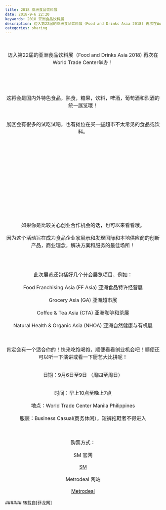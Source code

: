 ```yaml
---
title: 2018 亚洲食品饮料展
date: 2018-9-6 22:20
keywords: 2018 亚洲食品饮料展
description: 迈入第22届的亚洲食品饮料展（Food and Drinks Asia 2018) 再次在World Trade Center举办！这将会是国内外特色食品，熟食，糖果，饮料，啤酒，葡萄酒和烈酒的统一展览哦！展区会有很多的试吃试喝，也有摊位在买一些超市不太常见的食品或饮料。如果你是比较关心创业合作机会的话，也可以来看看哦。因为这个活动旨在成为食品企业家展示和发现国际和本地供应商的创新产品，商业理念，解决方案和服务的最佳场所！此次展览还包括好几个分会展览项目，例如：Food Franchising Asia (FF Asia) 亚洲食品特许经营展Grocery Asia (GA) 亚洲超市展Coffee & Tea Asia (CTA) 亚洲咖啡和茶展Natural Health & Organic Asia (NHOA) 亚洲自然健康与有机展肯定会有一个适合你的！快来吃饱喝饱，顺便看看创业机会吧！顺便还可以听一下演讲或看一下厨艺大比拼呢！日期：9月6日至9日 （周四至周日）时间：早上10点至晚上7点地点：World Trade Center Manila Philippines服装：Business Casual(商务休闲），短裤拖鞋者不得进入购票方式：SM 官网SMMetrodeal 网站Metrodeal
categories: sharing
---
```

<td class="t_f" id="postmessage_1743049">

<div align="center"><font size="3"><br/>
</font></div><br/>
<div align="center"><font size="3">迈入第22届的亚洲食品饮料展（Food and Drinks Asia 2018) 再次在</font><font size="3">World Trade Center举办！</font></div><br/>
<div align="center"><font size="3"><br/>
</font></div><br/>
<div align="center"><img alt="" border="0" class="zoom" data-cf-modified-dfb446f21ee93dbc60406dfa-="" file="https://s1.gifyu.com/images/LNA-22nd-Food-and-Drinks-Asia-2018-410-j.jpg" id="aimg_mF60m" lazyloadthumb="1" onclick="" onmouseover="" src="https://s1.gifyu.com/images/LNA-22nd-Food-and-Drinks-Asia-2018-410-j.jpg"/></div><br/>
<div align="center"><font size="3"><br/>
这将会是国内外特色食品，熟食，糖果，饮料，啤酒，葡萄酒和烈酒的统一展览哦！</font><br/>
<font size="3"><br/>
</font><br/>
<font size="3">展区会有很多的试吃</font><font size="3">试喝</font><font size="3">，也有摊位在买一些超市不太常见的食品或饮料。</font><br/>
<font size="3"><br/>
</font><br/>
</div><br/>
<div align="center"><img alt="" border="0" class="zoom" data-cf-modified-dfb446f21ee93dbc60406dfa-="" file="https://s1.gifyu.com/images/LNA-22nd-Food-and-Drinks-Asia-2018-410-a.jpg" id="aimg_esD0z" lazyloadthumb="1" onclick="" onmouseover="" src="https://s1.gifyu.com/images/LNA-22nd-Food-and-Drinks-Asia-2018-410-a.jpg"/></div><br/>
<br/>
<div align="center"><img alt="" border="0" class="zoom" data-cf-modified-dfb446f21ee93dbc60406dfa-="" file="https://s1.gifyu.com/images/LNA-22nd-Food-and-Drinks-Asia-2018-410-b.jpg" id="aimg_uEsY2" lazyloadthumb="1" onclick="" onmouseover="" src="https://s1.gifyu.com/images/LNA-22nd-Food-and-Drinks-Asia-2018-410-b.jpg"/></div><br/>
<br/>
<div align="center"><img alt="" border="0" class="zoom" data-cf-modified-dfb446f21ee93dbc60406dfa-="" file="https://s1.gifyu.com/images/LNA-22nd-Food-and-Drinks-Asia-2018-410-c.jpg" id="aimg_iwAjQ" lazyloadthumb="1" onclick="" onmouseover="" src="https://s1.gifyu.com/images/LNA-22nd-Food-and-Drinks-Asia-2018-410-c.jpg"/></div><br/>
<br/>
<div align="center"><img alt="" border="0" class="zoom" data-cf-modified-dfb446f21ee93dbc60406dfa-="" file="https://s1.gifyu.com/images/LNA-22nd-Food-and-Drinks-Asia-2018-410-d.jpg" id="aimg_KYnX4" lazyloadthumb="1" onclick="" onmouseover="" src="https://s1.gifyu.com/images/LNA-22nd-Food-and-Drinks-Asia-2018-410-d.jpg"/></div><br/>
<br/>
<div align="center"><img alt="" border="0" class="zoom" data-cf-modified-dfb446f21ee93dbc60406dfa-="" file="https://s1.gifyu.com/images/LNA-22nd-Food-and-Drinks-Asia-2018-410-e.jpg" id="aimg_c275L" lazyloadthumb="1" onclick="" onmouseover="" src="https://s1.gifyu.com/images/LNA-22nd-Food-and-Drinks-Asia-2018-410-e.jpg"/></div><br/>
<br/>
<div align="center"><img alt="" border="0" class="zoom" data-cf-modified-dfb446f21ee93dbc60406dfa-="" file="https://s1.gifyu.com/images/LNA-22nd-Food-and-Drinks-Asia-2018-410-i.jpg" id="aimg_d6dii" lazyloadthumb="1" onclick="" onmouseover="" src="https://s1.gifyu.com/images/LNA-22nd-Food-and-Drinks-Asia-2018-410-i.jpg"/></div><br/>
<div align="center"><font size="3"><br/>
</font></div><br/>
<div align="center"><font size="3">如果你是比较关心创业合作机会的话，也可以来看看哦。</font></div><br/>
<div align="center"><font size="3">因为这个活动旨在成为食品企业家展示和发现国际和本地供应商的创新产品，商业理念，解决方案和服务的最佳场所！</font></div><br/>
<br/>
<div align="center"><font size="3"><br/>
</font></div><br/>
<div align="center"><font size="3">此次展览还包括好几个分会展览项目，例如：</font></div><br/>
<div align="center"><font size="3">Food Franchising Asia (FF Asia) 亚洲食品特许经营展</font></div><br/>
<div align="center"><font size="3">Grocery Asia (GA) 亚洲超市展</font></div><br/>
<div align="center"><font size="3">Coffee &amp; Tea Asia (CTA) 亚洲咖啡和茶展</font></div><br/>
<div align="center"><font size="3">Natural Health &amp; Organic Asia (NHOA) 亚洲自然健康与有机展</font></div><br/>
<div align="center"><font size="3"><br/>
</font></div><br/>
<div align="center"><font size="3">肯定会有一个适合你的！快来吃饱喝饱，顺便看看创业机会吧！顺便还可以听一下演讲或看一下厨艺大比拼呢！</font></div><br/>
<br/>
<div align="center"><font size="3">日期：9月6日至9日 （周四至周日）</font></div><br/>
<br/>
<div align="center"><font size="3">时间：早上10点至晚上7点</font></div><br/>
<div align="center"><font size="3">地点：World Trade Center Manila Philippines</font></div><br/>
<div align="center"><font size="3">服装：Business Casual(商务休闲），短裤拖鞋者不得进入</font></div><br/>
<div align="center"><font size="3"><br/>
</font></div><br/>
<div align="center"><font size="3">购票方式：</font></div><br/>
<div align="center"><font size="3">SM 官网</font></div><br/>
<div align="center"><a href="https://smtickets.com/events/view/7008" target="_blank"><font size="3">SM</font></a></div><br/>
<div align="center"><font size="3">Metrodeal 网站</font></div><br/>
<div align="center"><a href="https://www.metrodeal.com/deals/Metro_Manila/Entrance-Ticket-Food-and-Drinks-Asia-2018/654695319" target="_blank"><font size="3">Metrodeal</font></a></div><br/>
</td>
###### 转载自[菲龙网]